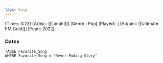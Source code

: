 ```yaml
---
tags: Song  
---
```

[Time:: 3:22]
[Artist:: [[Limahl]]]
[Genre:: Pop]
[Played:: ]
[Album:: [[Ultimate FM Gold]]]
[Year:: 2022]
### Dates
````dataview
TABLE Favorite_Song
WHERE Favorite_Song = "Never Ending Story"
````